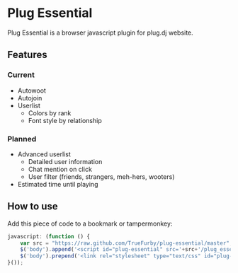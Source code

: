 Plug Essential
==========

Plug Essential is a browser javascript plugin for plug.dj website.

Features
---------
### Current
- Autowoot
- Autojoin
- Userlist
    * Colors by rank
    * Font style by relationship
    
### Planned
- Advanced userlist
    * Detailed user information
    * Chat mention on click
    * User filter (friends, strangers, meh-hers, wooters)
- Estimated time until playing

How to use
---------
    
Add this piece of code to a bookmark or tampermonkey:

```javascript
javascript: (function () {
    var src = "https://raw.github.com/TrueFurby/plug-essential/master";
    $('body').append('<script id="plug-essential" src='+src+'/plug_essential.js"></script>');
    $('body').prepend('<link rel="stylesheet" type="text/css" id="plug-essential-css" href='+src+'/plug_essential.css" />')
}());
```